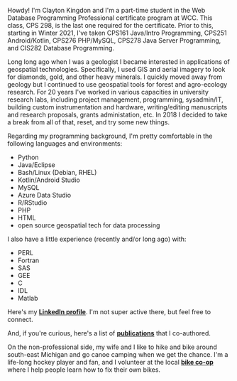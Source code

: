 
Howdy! I'm Clayton Kingdon and I'm a part-time student in the Web Database Programming Professional certificate program at WCC. This class, CPS 298, is the last one required for the certificate. Prior to this, starting in Winter 2021, I've taken CPS161 Java/Intro Programming, CPS251 Android/Kotlin, CPS276 PHP/MySQL, CPS278 Java Server Programming, and CIS282 Database Programming.

Long long ago when I was a geologist I became interested in applications of geospatial technologies. Specifically, I used GIS and aerial imagery to look for diamonds, gold, and other heavy minerals. I quickly moved away from geology but I continued to use geospatial tools for forest and agro-ecology research. For 20 years I've worked in various capacities in university research labs, including project management, programming, sysadmin/IT, building custom instrumentation and hardware, writing/editing manuscripts and research proposals, grants administation, etc. In 2018 I decided to take a break from all of that, reset, and try some new things. 

Regarding my programming background, I'm pretty comfortable in the following languages and environments: 
* Python
* Java/Eclipse
* Bash/Linux (Debian, RHEL)
* Kotlin/Android Studio
* MySQL
* Azure Data Studio
* R/RStudio
* PHP
* HTML
* open source geospatial tech for data processing

I also have a little experience (recently and/or long ago) with:
* PERL
* Fortran
* SAS
* GEE
* C
* IDL
* Matlab
 
Here's my **[LinkedIn profile](https://www.linkedin.com/in/claytonkingdon/)**. I'm not super active there, but feel free to connect.

And, if you're curious, here's a list of **[publications](https://tinyurl.com/CK-google-scholar)** that I co-authored.

On the non-professional side, my wife and I like to hike and bike around south-east Michigan and go canoe camping when we get the chance. I'm a life-long hockey player and fan, and I volunteer at the local **[bike co-op](https://commoncycle.org/)** where I help people learn how to fix their own bikes.
